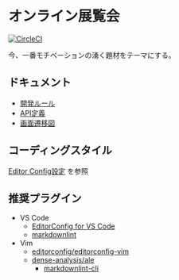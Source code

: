 # オンライン展覧会

[![CircleCI](https://circleci.com/gh/dokurin/exhibition.svg?style=shield)](https://circleci.com/gh/dokurin/exhibition)

今、一番モチベーションの湧く題材をテーマにする。

## ドキュメント

- [開発ルール](docs/develop_rule.md)
- [API定義](api/openapi.yaml)
- [画面遷移図](docs/uiflow)

## コーディングスタイル

[Editor Config設定](.editorconfig) を参照

## 推奨プラグイン

- VS Code
  - [EditorConfig for VS Code](https://marketplace.visualstudio.com/items?itemName=EditorConfig.EditorConfig)
  - [markdownlint](https://marketplace.visualstudio.com/items?itemName=DavidAnson.vscode-markdownlint)
- Vim
  - [editorconfig/editorconfig-vim](https://github.com/editorconfig/editorconfig-vim)
  - [dense-analysis/ale](https://github.com/dense-analysis/ale)
    - [markdownlint-cli](https://github.com/igorshubovych/markdownlint-cli)
